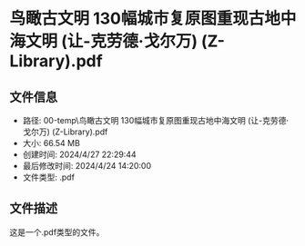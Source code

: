 ﻿# 鸟瞰古文明 130幅城市复原图重现古地中海文明 (让-克劳德·戈尔万) (Z-Library).pdf

## 文件信息
- 路径: 00-temp\鸟瞰古文明 130幅城市复原图重现古地中海文明 (让-克劳德·戈尔万) (Z-Library).pdf
- 大小: 66.54 MB
- 创建时间: 2024/4/27 22:29:44
- 最后修改时间: 2024/4/24 14:20:00
- 文件类型: .pdf

## 文件描述
这是一个.pdf类型的文件。

